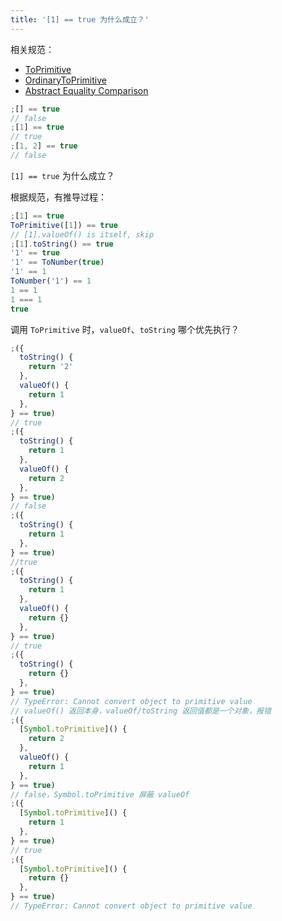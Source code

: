 ```yaml
---
title: '[1] == true 为什么成立？'
---
```


相关规范：

* [ToPrimitive](https://www.ecma-international.org/ecma-262/8.0/#sec-toprimitive)
* [OrdinaryToPrimitive](https://www.ecma-international.org/ecma-262/8.0/#sec-ordinarytoprimitive)
* [Abstract Equality Comparison](https://www.ecma-international.org/ecma-262/8.0/#sec-abstract-equality-comparison)

```js
;[] == true
// false
;[1] == true
// true
;[1, 2] == true
// false
```

`[1] == true` 为什么成立？

根据规范，有推导过程：

```js
;[1] == true
ToPrimitive([1]) == true
// [1].valueOf() is itself, skip
;[1].toString() == true
'1' == true
'1' == ToNumber(true)
'1' == 1
ToNumber('1') == 1
1 == 1
1 === 1
true
```

调用 `ToPrimitive` 时，`valueOf`、`toString` 哪个优先执行？

```js
;({
  toString() {
    return '2'
  },
  valueOf() {
    return 1
  },
} == true)
// true
;({
  toString() {
    return 1
  },
  valueOf() {
    return 2
  },
} == true)
// false
;({
  toString() {
    return 1
  },
} == true)
//true
;({
  toString() {
    return 1
  },
  valueOf() {
    return {}
  },
} == true)
// true
;({
  toString() {
    return {}
  },
} == true)
// TypeError: Cannot convert object to primitive value
// valueOf() 返回本身，valueOf/toString 返回值都是一个对象，报错
;({
  [Symbol.toPrimitive]() {
    return 2
  },
  valueOf() {
    return 1
  },
} == true)
// false，Symbol.toPrimitive 屏蔽 valueOf
;({
  [Symbol.toPrimitive]() {
    return 1
  },
} == true)
// true
;({
  [Symbol.toPrimitive]() {
    return {}
  },
} == true)
// TypeError: Cannot convert object to primitive value
```
